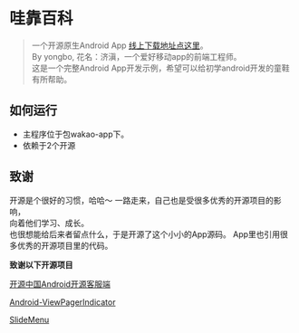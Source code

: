 哇靠百科 
=========

> 一个开源原生Android App [线上下载地址点这里](https://play.google.com/store/apps/details?id=me.wakao.app&hl=zh-CN)。  
> By yongbo, 花名：济滇，一个爱好移动app的前端工程师。  
> 这是一个完整Android App开发示例，希望可以给初学android开发的童鞋有所帮助。


## 如何运行

- 主程序位于包wakao-app下。
- 依赖于2个开源



## 致谢

开源是个很好的习惯，哈哈～
一路走来，自己也是受很多优秀的开源项目的影响，  
向着他们学习、成长。  
也很想能给后来者留点什么，于是开源了这个小小的App源码。
App里也引用很多优秀的开源项目里的代码。

**致谢以下开源项目**

[开源中国Android开源客服端](https://github.com/oschina/android-app)

[Android-ViewPagerIndicator](https://github.com/JakeWharton/Android-ViewPagerIndicator)

[SlideMenu](https://github.com/TangKe/SlideMenu)


